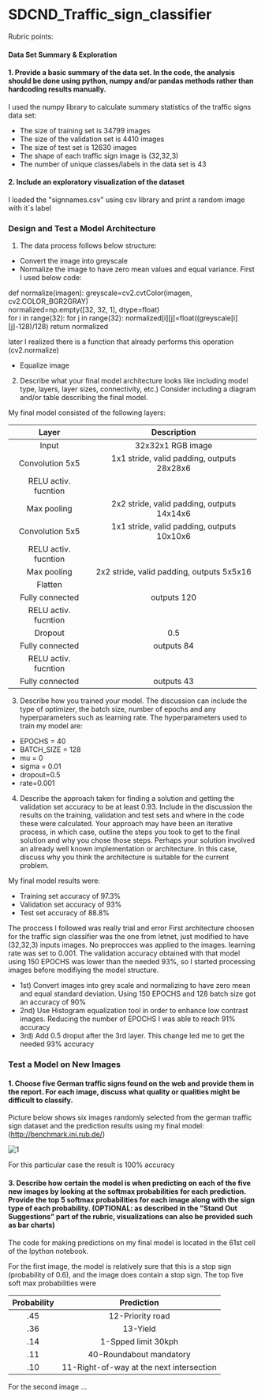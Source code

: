 # SDCND_Traffic_sign_classifier

Rubric points:

#### Data Set Summary & Exploration

#### 1. Provide a basic summary of the data set. In the code, the analysis should be done using python, numpy and/or pandas methods rather than hardcoding results manually.

I used the numpy library to calculate summary statistics of the traffic
signs data set:

* The size of training set is 34799 images
* The size of the validation set is 4410 images
* The size of test set is 12630 images
* The shape of each traffic sign image is (32,32,3)
* The number of unique classes/labels in the data set is 43

#### 2. Include an exploratory visualization of the dataset
 I loaded the "signnames.csv" using csv library and print a random image with it´s label

### Design and Test a Model Architecture

1. The data process follows below structure:
* Convert the image into greyscale
* Normalize the image to have zero mean values and equal variance. First I used below code:
  
def normalize(imagen):
greyscale=cv2.cvtColor(imagen, cv2.COLOR_BGR2GRAY)  
normalized=np.empty([32, 32, 1], dtype=float)  
for i in range(32):
for j in range(32):
normalized[i][j]=float((greyscale[i][j]-128)/128) 
return normalized
  
  later I realized there is a function that already performs this operation (cv2.normalize)
*  Equalize image  
2. Describe what your final model architecture looks like including model type, layers, layer sizes, connectivity, etc.) Consider including a diagram and/or table describing the final model.


My final model consisted of the following layers:

| Layer         		|     Description	        					| 
|:---------------------:|:---------------------------------------------:| 
| Input         		| 32x32x1 RGB image   							| 
| Convolution 5x5     	| 1x1 stride, valid padding, outputs 28x28x6 	|
| RELU	activ. fucntion				|												|
| Max pooling	      	| 2x2 stride,  valid padding,  outputs 14x14x6 	|
| Convolution 5x5	    | 1x1 stride, valid padding, outputs 10x10x6 	|
| RELU	activ. fucntion				|			
| Max pooling	      	| 2x2 stride,  valid padding,  outputs 5x5x16 	|
| Flatten				|
| Fully connected		|         							outputs 120		|
| RELU	activ. fucntion				|		
| Dropout				|	0.5 |	
| Fully connected		|         							outputs 84		|
| RELU	activ. fucntion				|		
| Fully connected		|         							outputs 43		|	

3. Describe how you trained your model. The discussion can include the type of optimizer, the batch size, number of epochs and any hyperparameters such as learning rate.
The hyperparameters used to train my model are:
* EPOCHS = 40
* BATCH_SIZE = 128
* mu = 0
* sigma = 0.01
* dropout=0.5
* rate=0.001

4. Describe the approach taken for finding a solution and getting the validation set accuracy to be at least 0.93. Include in the discussion the results on the training, validation and test sets and where in the code these were calculated. Your approach may have been an iterative process, in which case, outline the steps you took to get to the final solution and why you chose those steps. Perhaps your solution involved an already well known implementation or architecture. In this case, discuss why you think the architecture is suitable for the current problem.

My final model results were:

* Training set accuracy of 97.3%
* Validation set accuracy of 93%
* Test set accuracy of 88.8%

The proccess I followed was really trial and error 
First architecture choosen for the traffic sign classifier was the one from letnet, just modified to have (32,32,3) inputs images. No preprocces was applied to the images. learning rate was set to 0.001. The validation accuracy obtained with that model using 150 EPOCHS was lower than the needed 93%, so I started processing images before modifiying the model structure. 
* 1st) Convert images into grey scale and normalizing to have zero mean and equal standard deviation. Using 150 EPOCHS and 128 batch size got an accuracy of 90%
* 2nd) Use Histogram equalization tool in order to enhance low contrast images. Reducing the number of EPOCHS I was able to reach 91% accuracy
* 3rd) Add 0.5 droput after the 3rd layer. This change led me to get the needed 93% accuracy


### Test a Model on New Images

#### 1. Choose five German traffic signs found on the web and provide them in the report. For each image, discuss what quality or qualities might be difficult to classify.

Picture below shows six images randomly selected from the german traffic sign dataset and the prediction results using my final model: (http://benchmark.ini.rub.de/)

![1](https://user-images.githubusercontent.com/41348711/43049863-56e5db3e-8dff-11e8-87e2-e813b5fc0374.gif)

For this particular case the result is 100% accuracy

#### 3. Describe how certain the model is when predicting on each of the five new images by looking at the softmax probabilities for each prediction. Provide the top 5 softmax probabilities for each image along with the sign type of each probability. (OPTIONAL: as described in the "Stand Out Suggestions" part of the rubric, visualizations can also be provided such as bar charts)


The code for making predictions on my final model is located in the 61st cell of the Ipython notebook.

For the first image, the model is relatively sure that this is a stop sign (probability of 0.6), and the image does contain a stop sign. The top five soft max probabilities were

| Probability         	|     Prediction	        					| 
|:---------------------:|:---------------------------------------------:| 
| .45         			| 12-Priority road 									| 
| .36     				| 13-Yield 										|
| .14					| 1-Spped limit 30kph											|
| .11	      			| 40-Roundabout mandatory			 				|
| .10				    | 11-Right-of-way at the next intersection      							|


For the second image ... 
